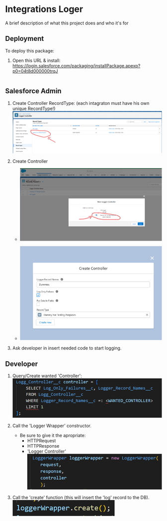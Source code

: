 # Integrations Loger

A brief description of what this project does and who it's for

## Deployment

To deploy this package:
1. Open this URL & install:
    https://login.salesforce.com/packaging/installPackage.apexp?p0=04t8d000000trqJ

```bash

```

## Salesforce Admin
1. Create Controller RecordType:
    (each intagraton must have his own unique RecordType!)
    ![Alt text](./Images/ReadMe/Admin/recordType.png "Create RecordType")
2. Create Controller
    - ![Alt text](./Images/ReadMe/Admin/ChooseRecordType.png "Choose Record Type")

    - ![Alt text](./Images/ReadMe/Admin/CreateController.png "Configure Controller")

3. Ask developer in insert needed code to start logging.


## Developer
1. Query/Create wanted 'Controller':
![Alt text](./Images/ReadMe/Dev/queryController.png "Query")

2. Call the 'Logger Wrapper' constructor.
    - Be sure to give it the apropriate:
        - HTTPRequest
        - HTTPResponse
        - 'Logger Controller'
![Alt text](./Images/ReadMe/Dev/LoggerWrapper.png "Constructor")

3. Call the 'create' function (this will insert the 'log' record to the DB).
![Alt text](./Images/ReadMe/Dev/createFunc.png "Insert function")